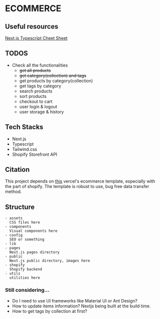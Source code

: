 # ECOMMERCE

## Useful resources
[Next.js Typescript Cheet Sheet](https://www.saltycrane.com/cheat-sheets/typescript/next.js/latest/)

## TODOS
- Check all the functionalities
  - ~~get all products~~
  - ~~get category(collection) and tags~~
  - get products by category(collection)
  - get tags by category
  - search products
  - sort products
  - checkout to cart
  - user login & logout
  - user storage & history

## Tech Stacks
- Next.js
- Typescript
- Tailwind.css
- Shopify Storefront API

## Citation
This project depends on [this](https://github.com/vercel/commerce/) vercel's ecommerce template, especially with the part of shopify.
The template is robust to use, bug free data transfer method. 

## Structure
```
- assets
  CSS files here
- components
  Visual components here
- config
  SEO or something
- lib
- pages
  Next.js pages directory
- public
  Next.js public directory, images here
- shopify
  Shopify backend
- utils
  utilities here
```

### Still considering...
- Do I need to use UI frameworks like Material UI or Ant Design?
- How to update items information? Nextjs being built at the build time.
- How to get tags by collection at first?
